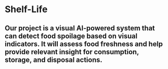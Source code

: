 # Shelf-Life
## Our project is a visual AI-powered system that can detect food spoilage based on visual indicators. It will assess food freshness and help provide relevant insight for consumption, storage, and disposal actions.
